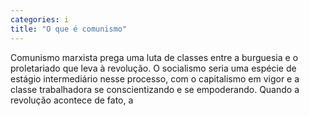 ```yaml
---
categories: i
title: "O que é comunismo"
---
```

Comunismo marxista prega uma luta de classes entre a burguesia e o proletariado que leva à revolução. O socialismo seria uma espécie de estágio intermediário nesse processo, com o capitalismo em vigor e a classe trabalhadora se conscientizando e se empoderando. Quando a revolução acontece de fato, a